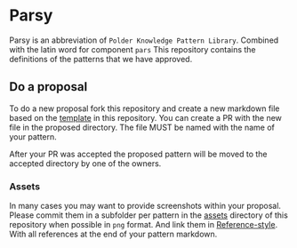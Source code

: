 # Parsy

Parsy is an abbreviation of `Polder Knowledge Pattern Library`. Combined with the latin word for component `pars` 
This repository contains the definitions of the patterns that we have approved.

## Do a proposal

To do a new proposal fork this repository and create a new markdown file based on the [template] in this repository.
You can create a PR with the new file in the proposed directory. The file MUST be named with the name of your pattern.

After your PR was accepted the proposed pattern will be moved to the accepted directory by one of the owners.

### Assets

In many cases you may want to provide screenshots within your proposal. Please commit them in a subfolder per pattern in 
the [assets] directory of this repository when possible in `png` format. And link them in [Reference-style]. With all references
at the end of your pattern markdown.

[template]: ./template.md
[assets]: ./assets
[Reference-style]: https://github.com/adam-p/markdown-here/wiki/Markdown-Cheatsheet#images
